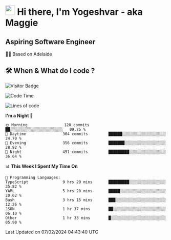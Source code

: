 <h1><img src="https://emojis.slackmojis.com/emojis/images/1531849430/4246/blob-sunglasses.gif?1531849430" width="30"/> Hi there, I'm Yogeshvar - aka Maggie</h1>

## Aspiring Software Engineer
🏂🏻  Based on Adelaide 

## 🛠 When & What do I code ?  

![Visitor Badge](https://visitor-badge.feriirawann.repl.co?username=yogeshvar&repo=yogeshvar&label=Visitors&style=plastic&color=%23457BFF&contentType=svg)

<!--START_SECTION:waka-->
![Code Time](http://img.shields.io/badge/Code%20Time-2%2C675%20hrs%2034%20mins-blue)

![Lines of code](https://img.shields.io/badge/From%20Hello%20World%20I%27ve%20Written-4.1%20million%20lines%20of%20code-blue)

**I'm a Night 🦉** 

```text
🌞 Morning                120 commits         ██░░░░░░░░░░░░░░░░░░░░░░░   09.75 % 
🌆 Daytime                304 commits         ██████░░░░░░░░░░░░░░░░░░░   24.70 % 
🌃 Evening                356 commits         ███████░░░░░░░░░░░░░░░░░░   28.92 % 
🌙 Night                  451 commits         █████████░░░░░░░░░░░░░░░░   36.64 % 
```


📊 **This Week I Spent My Time On** 

```text
💬 Programming Languages: 
TypeScript               9 hrs 29 mins       █████████░░░░░░░░░░░░░░░░   35.82 % 
YAML                     5 hrs 28 mins       █████░░░░░░░░░░░░░░░░░░░░   20.62 % 
Bash                     3 hrs 15 mins       ███░░░░░░░░░░░░░░░░░░░░░░   12.26 % 
JSON                     1 hr 37 mins        ██░░░░░░░░░░░░░░░░░░░░░░░   06.10 % 
Other                    1 hr 33 mins        █░░░░░░░░░░░░░░░░░░░░░░░░   05.90 % 
```


 Last Updated on 07/02/2024 04:43:40 UTC
<!--END_SECTION:waka-->
